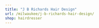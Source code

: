 ```yaml
---
title: "J B Richards Hair Design"
url: /milwaukee/j-b-richards-hair-design/
shop: hairdresser
---
```

